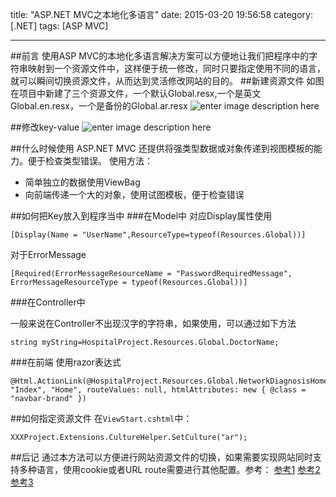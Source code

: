 title: "ASP.NET MVC之本地化多语言"
date: 2015-03-20 19:56:58
category: [.NET]
tags: [ASP MVC]

---

##前言
使用ASP MVC的本地化多语言解决方案可以方便地让我们把程序中的字符串映射到一个资源文件中，这样便于统一修改，同时只要指定使用不同的语言，就可以瞬间切换资源文件，从而达到灵活修改网站的目的。
##新建资源文件
如图在项目中新建了三个资源文件，一个默认Global.resx,一个是英文Global.en.resx，一个是备份的Global.ar.resx
![enter image description here](http://ww3.sinaimg.cn/mw690/4c2edcb7jw1eqcfrko5gaj209u07rdg5.jpg)

##修改key-value
![enter image description here](http://ww2.sinaimg.cn/mw690/4c2edcb7jw1eqcfrkznssj20k70cidhq.jpg)


##什么时候使用
ASP.NET MVC 还提供将强类型数据或对象传递到视图模板的能力。便于检查类型错误。
使用方法：
- 简单独立的数据使用ViewBag
- 向前端传递一个大的对象，使用试图模板，便于检查错误

##如何把Key放入到程序当中
###在Model中
对应Display属性使用

```
[Display(Name = "UserName",ResourceType=typeof(Resources.Global))]
```
对于ErrorMessage

```
[Required(ErrorMessageResourceName = "PasswordRequiredMessage", ErrorMessageResourceType = typeof(Resources.Global))]
```

###在Controller中

一般来说在Controller不出现汉字的字符串，如果使用，可以通过如下方法

```
string myString=HospitalProject.Resources.Global.DoctorName;
```
###在前端
使用razor表达式
```
@Html.ActionLink(@HospitalProject.Resources.Global.NetworkDiagnosisHome, "Index", "Home", routeValues: null, htmlAttributes: new { @class = "navbar-brand" })
```
##如何指定资源文件
在`ViewStart.cshtml`中：

```
XXXProject.Extensions.CultureHelper.SetCulture("ar");
```
##后记
通过本方法可以方便进行网站资源文件的切换，如果需要实现网站同时支持多种语言，使用cookie或者URL route需要进行其他配置。参考：
[参考1](http://jingyan.baidu.com/article/3052f5a1d4410797f31f86f8.html)
[参考2](http://www.cnblogs.com/xyfy/articles/1970424.html)
[参考3](http://afana.me/post/aspnet-mvc-internationalization.aspx)